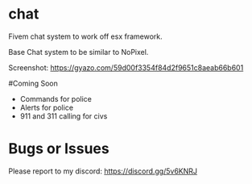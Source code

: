 # chat
Fivem chat system to work off esx framework. 


Base Chat system to be similar to NoPixel. 

Screenshot: https://gyazo.com/59d00f3354f84d2f9651c8aeab66b601

#Coming Soon
- Commands for police
- Alerts for police
- 911 and 311 calling for civs 



# Bugs or Issues
Please report to my discord: https://discord.gg/5v6KNRJ
